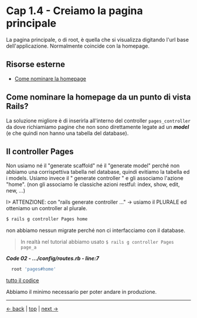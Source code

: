 # <a name="top"></a> Cap 1.4 - Creiamo la pagina principale

La pagina principale, o di root, è quella che si visualizza digitando l'url base dell'applicazione.
Normalmente coincide con la homepage.



## Risorse esterne

- [Come nominare la homepage](https://stackoverflow.com/questions/349743/welcome-home-page-in-ruby-on-rails-best-practice)



## Come nominare la homepage da un punto di vista Rails?

La soluzione migliore è di inserirla all'interno del controller `pages_controller` da dove richiamiamo pagine che non sono direttamente legate ad un ***model*** (e che quindi non hanno una tabella del database).



## Il controller Pages

Non usiamo né il "generate scaffold" né il "generate model" perché non abbiamo una corrispettiva tabella nel database, quindi evitiamo la tabella ed i models.
Usiamo invece il " generate controller " e gli associamo l'azione "home". 
(non gli associamo le classiche azioni restful: index, show, edit, new, ...)

I> ATTENZIONE: con "rails generate controller ..." -> usiamo il PLURALE ed otteniamo un controller al plurale.

```bash
$ rails g controller Pages home
```

non abbiamo nessun migrate perché non ci interfacciamo con il database.

> In realtà nel tutorial abbiamo usato `$ rails g controller Pages page_a`



***Code 02 - .../config/routes.rb - line:7***

```ruby
  root 'pages#home'
```

[tutto il codice](https://github.com/flaviobordonidev/leanpubabrandnewcms/blob/master/ubuntudream/01-new_app/04_01-mockups-index.html.erb)


Abbiamo il minimo necessario per poter andare in produzione.



---

[<- back](https://github.com/flaviobordonidev/leanpubabrandnewcms/blob/master/ubuntudream/01-new_app/01_00-new_app-it.md)
 | [top](#top) |
[next ->](https://github.com/flaviobordonidev/leanpubabrandnewcms/blob/master/ubuntudream/01-new_app/03_00-gemfile_ruby_version.md)
